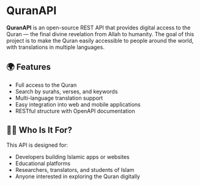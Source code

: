 # QuranAPI

**QuranAPI** is an open-source REST API that provides digital access to the Quran — the final divine revelation from Allah to humanity. The goal of this project is to make the Quran easily accessible to people around the world, with translations in multiple languages.

## 🌍 Features

- Full access to the Quran  
- Search by surahs, verses, and keywords  
- Multi-language translation support  
- Easy integration into web and mobile applications  
- RESTful structure with OpenAPI documentation  

## 🧑‍💻 Who Is It For?

This API is designed for:

- Developers building Islamic apps or websites  
- Educational platforms  
- Researchers, translators, and students of Islam  
- Anyone interested in exploring the Quran digitally
